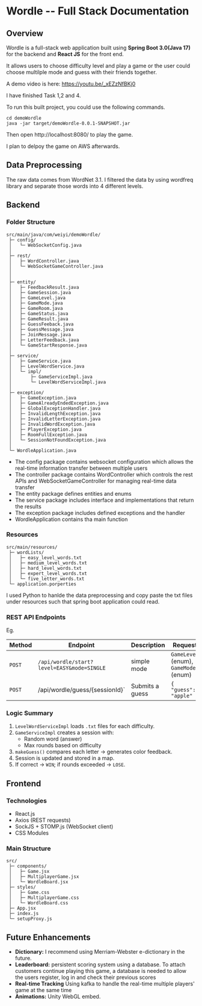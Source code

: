 # Wordle -- Full Stack Documentation


## Overview
Wordle is a full-stack web application built using **Spring Boot 3.0(Java 17)** for the backend and
**React JS** for the front end. <br>

It allows users to choose difficulty level and play a game or the user could choose multilple mode and
guess with their friends together.

A demo video is here: https://youtu.be/_xEZzNfBKj0

I have finished Task 1,2 and 4.

To run this built project, you could use the following commands.

```
cd demoWordle
java -jar target/demoWordle-0.0.1-SNAPSHOT.jar
```

Then open http://localhost:8080/ to play the game.

I plan to delpoy the game on AWS afterwards.

## Data Preprocessing

The raw data comes from WordNet 3.1.
I filtered the data by using wordfreq library and separate those words into 4 different levels.


## Backend

### Folder Structure

    src/main/java/com/weiyi/demoWordle/
     ├─ config/
     │   └─ WebSocketConfig.java
     │
     ├─ rest/
     │   ├─ WordController.java
     │   └─ WebSocketGameController.java
     │
     │   
     ├─ entity/
     │   ├─ FeedbackResult.java
     │   ├─ GameSession.java
     │   ├─ GameLevel.java
     │   ├─ GameMode.java
     │   ├─ GameRoom.java
     │   ├─ GameStatus.java
     │   ├─ GameResult.java
     │   ├─ GuessFeeback.java
     │   ├─ GuessMessage.java
     │   ├─ JoinMessage.java
     │   ├─ LetterFeedback.java
     │   └─ GameStartResponse.java
     │
     ├─ service/
     │   ├─ GameService.java
     │   ├─ LevelWordService.java
     │   └─ impl/
     │       ├─ GameServiceImpl.java
     │       └─ LevelWordServiceImpl.java
     │
     ├─ exception/
     │   ├─ GameException.java
     │   ├─ GameAlreadyEndedException.java
     │   ├─ GlobalExceptionHandler.java
     │   ├─ InvalidLengthException.java
     │   ├─ InvalidLetterException.java
     │   ├─ InvalidWordException.java
     │   ├─ PlayerException.java
     │   ├─ RoomFullException.java
     │   └─ SessionNotFoundException.java
     │
     └─ WordleApplication.java


- The config package contains websocket configuration which allows the real-time information transfer between multiple users
- The controller package contains WordController which controls the rest APIs and WebSocketGameController for managing real-time data transfer
- The entity package defines entities and enums
- The service package includes interface and implementations that return the results
- The exception package includes defined exceptions and the handler
- WordleApplication contains tha main function



### Resources

    src/main/resources/
     ├─ wordLists/
     │   ├─ easy_level_words.txt
     │   ├─ medium_level_words.txt
     │   ├─ hard_level_words.txt
     │   ├─ expert_level_words.txt
     │   └─ five_letter_words.txt
     └─ application.porperties

I used Python to hanlde the data preprocessing and copy paste the txt files under resources such that spring boot application could read.


### REST API Endpoints

Eg.

|Method|Endpoint|Description|Request|Response|
|-----|------------------------|-------------------|------------|------------|
|`POST`|`/api/wordle/start?level=EASY&mode=SINGLE`|simple mode| `GameLevel` (enum), `GameMode` (enum) | `GameSession`|
|`POST`|/api/wordle/guess/{sessionId}`| Submits a guess|  `{ "guess": "apple" }`  | `FeedbackResult`|


### Logic Summary

1.  `LevelWordServiceImpl` loads `.txt` files for each difficulty.
2.  `GameServiceImpl` creates a session with:
    -   Random word (answer)
    -   Max rounds based on difficulty
3.  `makeGuess()` compares each letter → generates color feedback.
4.  Session is updated and stored in a map.
5.  If correct → `WIN`; if rounds exceeded → `LOSE`.


## Frontend

### Technologies

- React.js
- Axios (REST requests)
- SockJS + STOMP.js (WebSocket client)
- CSS Modules

### Main Structure
    src/
     ├─ components/
     │   ├─ Game.jsx
     │   ├─ MultiplayerGame.jsx
     │   └─ WordleBoard.jsx
     ├─ styles/
     │   ├─ Game.css
     │   ├─ MultiplayerGame.css
     │   └─ WordleBoard.css
     ├─ App.jsx
     ├─ index.js
     └─ setupProxy.js



## Future Enhancements

-   **Dictionary:** I recommend using Merriam-Webster e-dictionary in the future.
-   **Leaderboard:** persistent scoring system using a database. To attach customers continue playing this game, a database is needed to allow the users register, log in and check their previous scores
-   **Real-time Tracking** Using kafka to handle the real-time multiple players' game at the same time
-   **Animations:** Unity WebGL embed.
